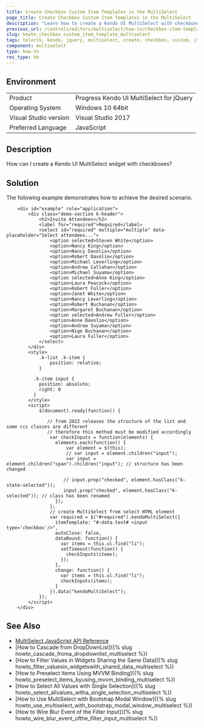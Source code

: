 ```yaml
---
title: Create Checkbox Custom Item Templates in the MultiSelect
page_title: Create Checkbox Custom Item Templates in the MultiSelect
description: "Learn how to create a Kendo UI MultiSelect with checkboxes."
previous_url: /controls/editors/multiselect/how-to/checkbox-item-template, /controls/editors/multiselect/how-to/templates/checkbox-item-template
slug: howto_checkbox_custom_item_template_multiselect
tags: telerik, kendo, jquery, multiselect, create, checkbox, custom, item, templates
component: multiselect
type: how-to
res_type: kb
---
```


## Environment

<table>
 <tr>
  <td>Product</td>
  <td>Progress Kendo UI MultiSelect for jQuery</td>
 </tr>
 <tr>
  <td>Operating System</td>
  <td>Windows 10 64bit</td>
 </tr>
 <tr>
  <td>Visual Studio version</td>
  <td>Visual Studio 2017</td>
 </tr>
 <tr>
  <td>Preferred Language</td>
  <td>JavaScript</td>
 </tr>
</table>

## Description

How can I create a Kendo UI MultiSelect widget with checkboxes?

## Solution

The following example demonstrates how to achieve the desired scenario.

```dojo
    <div id="example" role="application">
        <div class="demo-section k-header">
            <h2>Invite Attendees</h2>
            <label for="required">Required</label>
            <select id="required" multiple="multiple" data-placeholder="Select attendees...">
                <option selected>Steven White</option>
                <option>Nancy King</option>
                <option>Nancy Davolio</option>
                <option>Robert Davolio</option>
                <option>Michael Leverling</option>
                <option>Andrew Callahan</option>
                <option>Michael Suyama</option>
                <option selected>Anne King</option>
                <option>Laura Peacock</option>
                <option>Robert Fuller</option>
                <option>Janet White</option>
                <option>Nancy Leverling</option>
                <option>Robert Buchanan</option>
                <option>Margaret Buchanan</option>
                <option selected>Andrew Fuller</option>
                <option>Anne Davolio</option>
                <option>Andrew Suyama</option>
                <option>Nige Buchanan</option>
                <option>Laura Fuller</option>
            </select>
        </div>
        <style>
            .k-list .k-item {
                position: relative;
            }  

          .k-item input {
            position: absolute;
            right: 0
          }
        </style>
        <script>
            $(document).ready(function() {
            
               // from 2022 releases the structure of the list and some ccs classes are different
               // therefore this method must be modified accordingly
                var checkInputs = function(elements) {
                  elements.each(function() {
                      var element = $(this);     
                      // var input = element.children("input");
                      var input = element.children("span").children("input"); // structure has been changed

                     // input.prop("checked", element.hasClass("k-state-selected"));
                     input.prop("checked", element.hasClass("k-selected")); // class has been renamed
                  });
                };
                // create MultiSelect from select HTML element
                var required = $("#required").kendoMultiSelect({
                  itemTemplate: "#:data.text# <input type='checkbox'/>",
                  autoClose: false,
                  dataBound: function() {
                    var items = this.ul.find("li");
                    setTimeout(function() {
                      checkInputs(items);
                    });
                  },
                  change: function() {
                    var items = this.ul.find("li");
                    checkInputs(items);
                  }
                }).data("kendoMultiSelect");
            });
        </script>
    </div>
```

## See Also

* [MultiSelect JavaScript API Reference](/api/javascript/ui/multiselect)
* [How to Cascade from DropDownList]({% slug howto_cascade_froma_dropdownlist_multiselect %})
* [How to Filter Values in Widgets Sharing the Same Data]({% slug howto_filter_valuesin_widgetswith_shared_data_multiselect %})
* [How to Preselect Items Using MVVM Binding]({% slug howto_preselect_items_byusing_mvvm_binding_multiselect %})
* [How to Select All Values with Single Selection]({% slug howto_select_allvalues_witha_single_selection_multiselect %})
* [How to Use MultiSelect with Bootstrap Modal Window]({% slug howto_use_multiselect_with_bootstrap_modal_window_multiselect %})
* [How to Wire Blur Event of the Filter Input]({% slug howto_wire_blur_event_ofthe_filtеr_input_multiselect %})
